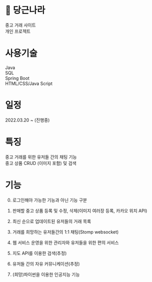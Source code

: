 # 🥕 당근나라
중고 거래 사이트</br>
개인 프로젝트
# 사용기술
Java </br>
SQL </br>
Spring Boot </br>
HTML/CSS/Java Script
# 일정
2022.03.20 ~ (진행중)
# 특징
중고 거래를 위한 유저들 간의 채팅 기능 </br>
중고 상품 CRUD (이미지 포함) 및 검색
# 기능
0. 로그인해야 가능한 기능과 아닌 기능 구분
   
1. 판매할 중고 상품 등록 및 수정, 삭제(이미지 여러장 등록, 카카오 위치 API)

2. 최신 순으로 업데이트된 유저들의 거래 목록

3. 거래를 희망하는 유저들간의 1:1 채팅(Stomp websocket)

4. 웹 서비스 운영을 위한 관리자와 유저들을 위한 편의 서비스

5. 지도 API를 이용한 검색(추정)

6. 유저들 간의 자유 커뮤니케이션(추정)

7. (희망)파이썬을 이용한 인공지능 기능

